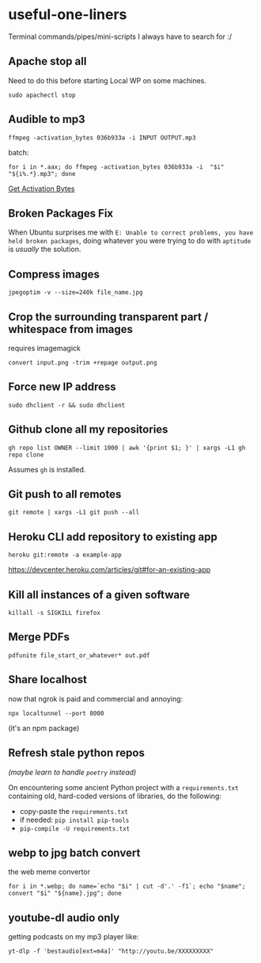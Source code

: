 # useful-one-liners
Terminal commands/pipes/mini-scripts I always have to search for :/

## Apache stop all

Need to do this before starting Local WP on some machines.

`sudo apachectl stop`

## Audible to mp3

`ffmpeg -activation_bytes 036b933a -i INPUT OUTPUT.mp3`

batch:

`for i in *.aax; do ffmpeg -activation_bytes 036b933a -i  "$i" "${i%.*}.mp3"; done`

[Get Activation Bytes](https://audible-converter.ml)

## Broken Packages Fix

When Ubuntu surprises me with `E: Unable to correct problems, you have held broken packages`, doing whatever you were trying to do with `aptitude` is *usually* the solution.

## Compress images

`jpegoptim -v --size=240k file_name.jpg`

## Crop the surrounding transparent part / whitespace from images

requires imagemagick

`convert input.png -trim +repage output.png`

## Force new IP address

`sudo dhclient -r && sudo dhclient`

## Github clone all my repositories

`gh repo list OWNER --limit 1000 | awk '{print $1; }' | xargs -L1 gh repo clone`

Assumes `gh` is installed.

## Git push to all remotes

`git remote | xargs -L1 git push --all`

## Heroku CLI add repository to existing app

`heroku git:remote -a example-app`

<https://devcenter.heroku.com/articles/git#for-an-existing-app>

## Kill all instances of a given software

`killall -s SIGKILL firefox`

## Merge PDFs

`pdfunite file_start_or_whatever* out.pdf`

## Share localhost

now that ngrok is paid and commercial and annoying:

`npx localtunnel --port 8000`

(it's an npm package)

## Refresh stale python repos

*(maybe learn to handle `poetry` instead)*

On encountering some ancient Python project with a `requirements.txt` containing old, hard-coded versions of libraries, do the following:

* copy-paste the `requirements.txt`
* if needed: `pip install pip-tools`
* `pip-compile -U requirements.txt`

## webp to jpg batch convert

the web meme convertor

```
for i in *.webp; do name=`echo "$i" | cut -d'.' -f1`; echo "$name"; convert "$i" "${name}.jpg"; done
```

## youtube-dl audio only

getting podcasts on my mp3 player like:

`yt-dlp -f 'bestaudio[ext=m4a]' "http://youtu.be/XXXXXXXXX"`
